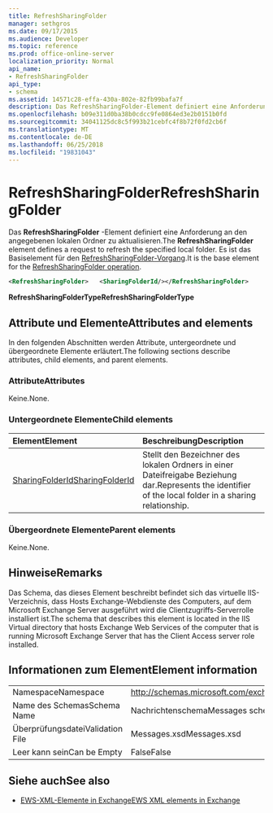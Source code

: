 ```yaml
---
title: RefreshSharingFolder
manager: sethgros
ms.date: 09/17/2015
ms.audience: Developer
ms.topic: reference
ms.prod: office-online-server
localization_priority: Normal
api_name:
- RefreshSharingFolder
api_type:
- schema
ms.assetid: 14571c28-effa-430a-802e-82fb99bafa7f
description: Das RefreshSharingFolder-Element definiert eine Anforderung an den angegebenen lokalen Ordner zu aktualisieren. Es ist das Basiselement für den Vorgang RefreshSharingFolder.
ms.openlocfilehash: b09e311d0ba38b0cdcc9fe0864ed3e2b0151b0fd
ms.sourcegitcommit: 34041125dc8c5f993b21cebfc4f8b72f0fd2cb6f
ms.translationtype: MT
ms.contentlocale: de-DE
ms.lasthandoff: 06/25/2018
ms.locfileid: "19831043"
---
```

# <a name="refreshsharingfolder"></a><span data-ttu-id="f880f-104">RefreshSharingFolder</span><span class="sxs-lookup"><span data-stu-id="f880f-104">RefreshSharingFolder</span></span>

<span data-ttu-id="f880f-105">Das **RefreshSharingFolder** -Element definiert eine Anforderung an den angegebenen lokalen Ordner zu aktualisieren.</span><span class="sxs-lookup"><span data-stu-id="f880f-105">The **RefreshSharingFolder** element defines a request to refresh the specified local folder.</span></span> <span data-ttu-id="f880f-106">Es ist das Basiselement für den [RefreshSharingFolder-Vorgang](refreshsharingfolder-operation.md).</span><span class="sxs-lookup"><span data-stu-id="f880f-106">It is the base element for the [RefreshSharingFolder operation](refreshsharingfolder-operation.md).</span></span>
  
```xml
<RefreshSharingFolder>   <SharingFolderId/></RefreshSharingFolder>
```

 <span data-ttu-id="f880f-107">**RefreshSharingFolderType**</span><span class="sxs-lookup"><span data-stu-id="f880f-107">**RefreshSharingFolderType**</span></span>
## <a name="attributes-and-elements"></a><span data-ttu-id="f880f-108">Attribute und Elemente</span><span class="sxs-lookup"><span data-stu-id="f880f-108">Attributes and elements</span></span>

<span data-ttu-id="f880f-109">In den folgenden Abschnitten werden Attribute, untergeordnete und übergeordnete Elemente erläutert.</span><span class="sxs-lookup"><span data-stu-id="f880f-109">The following sections describe attributes, child elements, and parent elements.</span></span>
  
### <a name="attributes"></a><span data-ttu-id="f880f-110">Attribute</span><span class="sxs-lookup"><span data-stu-id="f880f-110">Attributes</span></span>

<span data-ttu-id="f880f-111">Keine.</span><span class="sxs-lookup"><span data-stu-id="f880f-111">None.</span></span>
  
### <a name="child-elements"></a><span data-ttu-id="f880f-112">Untergeordnete Elemente</span><span class="sxs-lookup"><span data-stu-id="f880f-112">Child elements</span></span>

|<span data-ttu-id="f880f-113">**Element**</span><span class="sxs-lookup"><span data-stu-id="f880f-113">**Element**</span></span>|<span data-ttu-id="f880f-114">**Beschreibung**</span><span class="sxs-lookup"><span data-stu-id="f880f-114">**Description**</span></span>|
|:-----|:-----|
|[<span data-ttu-id="f880f-115">SharingFolderId</span><span class="sxs-lookup"><span data-stu-id="f880f-115">SharingFolderId</span></span>](sharingfolderid.md) <br/> |<span data-ttu-id="f880f-116">Stellt den Bezeichner des lokalen Ordners in einer Dateifreigabe Beziehung dar.</span><span class="sxs-lookup"><span data-stu-id="f880f-116">Represents the identifier of the local folder in a sharing relationship.</span></span>  <br/> |
   
### <a name="parent-elements"></a><span data-ttu-id="f880f-117">Übergeordnete Elemente</span><span class="sxs-lookup"><span data-stu-id="f880f-117">Parent elements</span></span>

<span data-ttu-id="f880f-118">Keine.</span><span class="sxs-lookup"><span data-stu-id="f880f-118">None.</span></span>
  
## <a name="remarks"></a><span data-ttu-id="f880f-119">Hinweise</span><span class="sxs-lookup"><span data-stu-id="f880f-119">Remarks</span></span>

<span data-ttu-id="f880f-120">Das Schema, das dieses Element beschreibt befindet sich das virtuelle IIS-Verzeichnis, dass Hosts Exchange-Webdienste des Computers, auf dem Microsoft Exchange Server ausgeführt wird die Clientzugriffs-Serverrolle installiert ist.</span><span class="sxs-lookup"><span data-stu-id="f880f-120">The schema that describes this element is located in the IIS Virtual directory that hosts Exchange Web Services of the computer that is running Microsoft Exchange Server that has the Client Access server role installed.</span></span>
  
## <a name="element-information"></a><span data-ttu-id="f880f-121">Informationen zum Element</span><span class="sxs-lookup"><span data-stu-id="f880f-121">Element information</span></span>

|||
|:-----|:-----|
|<span data-ttu-id="f880f-122">Namespace</span><span class="sxs-lookup"><span data-stu-id="f880f-122">Namespace</span></span>  <br/> |http://schemas.microsoft.com/exchange/services/2006/messages  <br/> |
|<span data-ttu-id="f880f-123">Name des Schemas</span><span class="sxs-lookup"><span data-stu-id="f880f-123">Schema Name</span></span>  <br/> |<span data-ttu-id="f880f-124">Nachrichtenschema</span><span class="sxs-lookup"><span data-stu-id="f880f-124">Messages schema</span></span>  <br/> |
|<span data-ttu-id="f880f-125">Überprüfungsdatei</span><span class="sxs-lookup"><span data-stu-id="f880f-125">Validation File</span></span>  <br/> |<span data-ttu-id="f880f-126">Messages.xsd</span><span class="sxs-lookup"><span data-stu-id="f880f-126">Messages.xsd</span></span>  <br/> |
|<span data-ttu-id="f880f-127">Leer kann sein</span><span class="sxs-lookup"><span data-stu-id="f880f-127">Can be Empty</span></span>  <br/> |<span data-ttu-id="f880f-128">False</span><span class="sxs-lookup"><span data-stu-id="f880f-128">False</span></span>  <br/> |
   
## <a name="see-also"></a><span data-ttu-id="f880f-129">Siehe auch</span><span class="sxs-lookup"><span data-stu-id="f880f-129">See also</span></span>



- [<span data-ttu-id="f880f-130">EWS-XML-Elemente in Exchange</span><span class="sxs-lookup"><span data-stu-id="f880f-130">EWS XML elements in Exchange</span></span>](ews-xml-elements-in-exchange.md)

